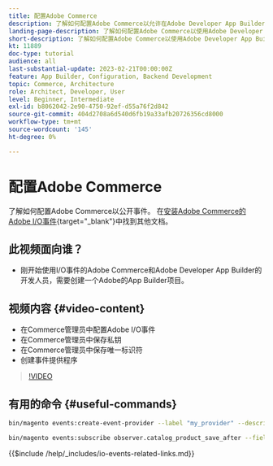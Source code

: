 ```yaml
---
title: 配置Adobe Commerce
description: 了解如何配置Adobe Commerce以允许在Adobe Developer App Builder中使用事件。
landing-page-description: 了解如何配置Adobe Commerce以使用Adobe Developer App Builder使用的事件机制。
short-description: 了解如何配置Adobe Commerce以使用Adobe Developer App Builder使用的事件机制。
kt: 11889
doc-type: tutorial
audience: all
last-substantial-update: 2023-02-21T00:00:00Z
feature: App Builder, Configuration, Backend Development
topic: Commerce, Architecture
role: Architect, Developer, User
level: Beginner, Intermediate
exl-id: b8062042-2e90-4750-92ef-d55a76f2d842
source-git-commit: 404d2708a6d540d6fb19a33afb20726356cd8000
workflow-type: tm+mt
source-wordcount: '145'
ht-degree: 0%

---
```


# 配置Adobe Commerce

了解如何配置Adobe Commerce以公开事件。 在[安装Adobe Commerce的Adobe I/O事件](https://developer.adobe.com/commerce/events/get-started/installation/){target="_blank"}中找到其他文档。

## 此视频面向谁？

* 刚开始使用I/O事件的Adobe Commerce和Adobe Developer App Builder的开发人员，需要创建一个Adobe的App Builder项目。

## 视频内容 {#video-content}

* 在Commerce管理员中配置Adobe I/O事件
* 在Commerce管理员中保存私钥
* 在Commerce管理员中保存唯一标识符
* 创建事件提供程序

>[!VIDEO](https://video.tv.adobe.com/v/3415799?quality=12&learn=on)

## 有用的命令 {#useful-commands}

```bash
bin/magento events:create-event-provider --label "my_provider" --description "Provides out-of-process extensibility for Adobe Commerce"

bin/magento events:subscribe observer.catalog_product_save_after --fields=name --fields=price
```

{{$include /help/_includes/io-events-related-links.md}}

